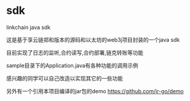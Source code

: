 # sdk
linkchain java sdk

这是基于享云链郑和版本的源码和以太坊的web3j项目封装的一个java sdk

目前实现了日志的监听,合约读写,合约部署,链克转账等功能

sample目录下的Application.java有各种功能的调用示例

感兴趣的同学可以自己改造以实现其它的一些功能

另外有一个引用本项目编译的jar包的demo
https://github.com/jr-go/demo

